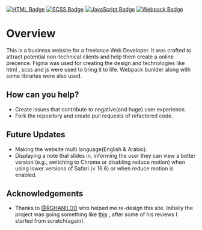 [![HTML Badge](https://img.shields.io/badge/HTML-red?style=flat)](#) 
[![SCSS Badge](https://img.shields.io/badge/SCSS-pink?style=flat)](#)
[![JavaScript Badge](https://img.shields.io/badge/JavaScript-yellow?style=flat)](#)
[![Webpack Badge](https://img.shields.io/badge/Webpack-blue?style=flat)](#)

# Overview

This is a business website for a freelance Web Developer. It was crafted to attract potential non-technical clients and help them create a online
precence. Figma was used for creating the design and technologies like html , scss and js were used to bring it to life. Webpack bunlder along with some libraries 
were also used.

## How can you help?

- Create issues that contribute to negative(and huge) user experience.
- Fork the repository and create pull requests of refactored code.

## Future Updates

- Making the website multi language(English & Arabic).
- Displaying a note that slides in, informing the user they can view a better version (e.g., switching to Chrome or disabling reduce motion) when using lower versions of Safari (< 16.6) or when reduce motion is enabled.

## Acknowledgements

- Thanks to [@RGHANILOO](https://github.com/RGHANILOO) who helped me re-design this site. Initially the project was going something like [this](https://github.com/MohammedMalleck/M-Malleck-Business) , after some of his reviews I started from scratch(again).
  





